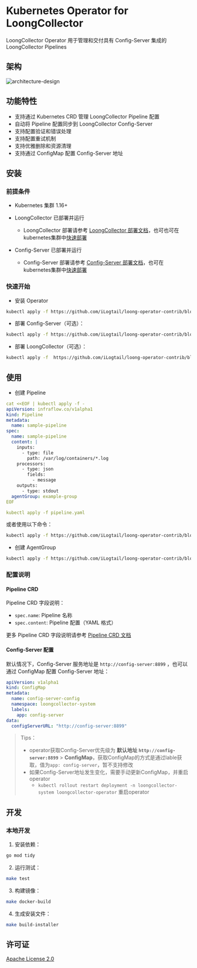 # Kubernetes Operator for LoongCollector

LoongCollector Operator 用于管理和交付具有 Config-Server 集成的 LoongCollector Pipelines

## 架构

![architecture-design](docs/image/architecture-design.png)

## 功能特性

- 支持通过 Kubernetes CRD 管理 LoongCollector Pipeline 配置
- 自动将 Pipeline 配置同步到 LoongCollector Config-Server
- 支持配置验证和错误处理
- 支持配置重试机制
- 支持优雅删除和资源清理
- 支持通过 ConfigMap 配置 Config-Server 地址

## 安装

### 前提条件

- Kubernetes 集群 1.16+
- LoongCollector 已部署并运行
  - LoongCollector 部署请参考 [LoongCollector 部署文档](https://ilogtail.gitbook.io/ilogtail-docs/installation/start-with-k8s)，也可也可在kubernetes集群中[快速部署](config/samples/loongcollector.yaml)
- Config-Server 已部署并运行

  - Config-Server 部署请参考 [Config-Server 部署文档](https://github.com/iLogtail/ConfigServer)，也可在kubernetes集群中[快速部署](config/samples/config-server/config-server.yaml)

### 快速开始

- 安装 Operator
```bash
kubectl apply -f https://github.com/iLogtail/loong-operator-contrib/blob/main/dist/install.yaml
```

- 部署 Config-Server（可选）：

```bash
kubectl apply -f https://github.com/iLogtail/loong-operator-contrib/blob/main/config/samples/config-server/config-server.yaml
```

- 部署 LoongCollector（可选）：

```bash
kubectl apply -f  https://github.com/iLogtail/loong-operator-contrib/blob/main/config/samples/loongcollector.yaml
```

## 使用

- 创建 Pipeline

```yaml
cat <<EOF | kubectl apply -f -
apiVersion: infraflow.co/v1alpha1
kind: Pipeline
metadata:
  name: sample-pipeline
spec:
  name: sample-pipeline
  content: |
    inputs:
      - type: file
        path: /var/log/containers/*.log
    processors:
      - type: json
        fields:
          - message
    outputs:
      - type: stdout
  agentGroup: example-group
EOF

kubectl apply -f pipeline.yaml
```
或者使用以下命令：
```bash
kubectl apply -f https://github.com/iLogtail/loong-operator-contrib/blob/main/config/samples/infraflow_v1alpha1_pipeline.yaml
```

- 创建 AgentGroup

```bash
kubectl apply -f https://github.com/iLogtail/loong-operator-contrib/blob/main/config/samples/infraflow_v1alpha1_agentgroup.yaml.yaml
```

### 配置说明

#### Pipeline CRD

Pipeline CRD 字段说明：

- `spec.name`: Pipeline 名称
- `spec.content`: Pipeline 配置（YAML 格式）

更多 Pipeline CRD 字段说明请参考 [Pipeline CRD 文档](docs/pipeline-fields.md)
#### Config-Server 配置

默认情况下，Config-Server 服务地址是 `http://config-server:8899` ，也可以通过 ConfigMap 配置 Config-Server 地址：

```yaml
apiVersion: v1alpha1
kind: ConfigMap
metadata:
  name: config-server-config
  namespace: loongcollector-system
  labels:
    app: config-server
data:
  configServerURL: "http://config-server:8899"
```
> Tips：
>- operator获取Config-Server优先级为 **默认地址 `http://config-server:8899`** > **ConfigMap**，获取ConfigMap的方式是通过lable获取，值为`app: config-server`，暂不支持修改
>- 如果Config-Server地址发生变化，需要手动更新ConfigMap，并重启operator
>   - `kubectl rollout restart deployment -n loongcollector-system loongcollector-operator` 重启operator

## 开发

### 本地开发

1. 安装依赖：

```bash
go mod tidy
```

2. 运行测试：

```bash
make test
```

3. 构建镜像：

```bash
make docker-build
```

4. 生成安装文件：

```bash
make build-installer
```

## 许可证

[Apache License 2.0](LICENSE)